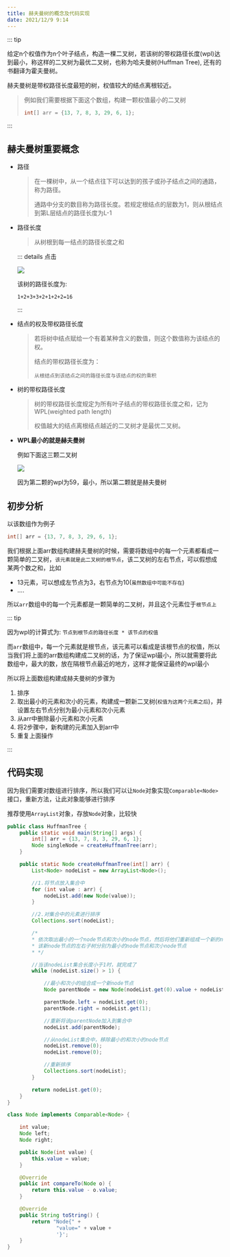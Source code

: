 ```yaml
---
title: 赫夫曼树的概念及代码实现
date: 2021/12/9 9:14
---
```




::: tip

给定n个权值作为n个叶子结点，构造一棵二叉树，若该树的带权路径长度(wpl)达到最小，称这样的二叉树为最优二叉树，也称为哈夫曼树(Huffman Tree), 还有的书翻译为霍夫曼树。

赫夫曼树是带权路径长度最短的树，权值较大的结点离根较近。

> 例如我们需要根据下面这个数组，构建一颗权值最小的二叉树
>
> ```java
> int[] arr = {13, 7, 8, 3, 29, 6, 1};
> ```

:::



## 赫夫曼树重要概念

- 路径

  > 在一棵树中，从一个结点往下可以达到的孩子或孙子结点之间的通路，称为路径。
  >
  > 通路中分支的数目称为路径长度。若规定根结点的层数为1，则从根结点到第L层结点的路径长度为L-1

- 路径长度

  > 从树根到每一结点的路径长度之和

  ::: details 点击

  ![](https://picture.xcye.xyz/image-20211209093530203.png?x-oss-process=style/pictureProcess1)

  该树的路径长度为:

  `1+2+3+3+2+1+2+2=16`

  :::

- 结点的权及带权路径长度

  > 若将树中结点赋给一个有着某种含义的数值，则这个数值称为该结点的权。
  >
  > 结点的带权路径长度为：
  >
  > `从根结点到该结点之间的路径长度与该结点的权的乘积`

- 树的带权路径长度

  > 树的带权路径长度规定为所有叶子结点的带权路径长度之和，记为WPL(weighted path length) 
  >
  > 权值越大的结点离根结点越近的二叉树才是最优二叉树。

- **WPL最小的就是赫夫曼树**

  例如下面这三颗二叉树

  ![](https://picture.xcye.xyz/image-20211209091919650.png?x-oss-process=style/pictureProcess1)

  因为第二颗的wpl为59，最小，所以第二颗就是赫夫曼树



## 初步分析

以该数组作为例子

```java
int[] arr = {13, 7, 8, 3, 29, 6, 1};
```



我们根据上面arr数组构建赫夫曼树的时候，需要将数组中的每一个元素都看成一颗简单的二叉树，`该元素就是此二叉树的根节点`，该二叉树的左右节点，可以假想成某两个数之和，比如

- 13元素，可以想成左节点为3，右节点为10(`虽然数组中可能不存在`)
- ....

所以`arr`数组中的每一个元素都是一颗简单的二叉树，并且这个元素位于`根节点上`

::: tip

因为wpl的计算式为: `节点到根节点的路径长度 * 该节点的权值`

而`arr`数组中，每一个元素就是根节点，该元素可以看成是该根节点的权值，所以当我们将上面的arr数组构建成二叉树的话，为了保证wpl最小，所以就需要将此数组中，最大的数，放在隔根节点最近的地方，这样才能保证最终的wpl最小



所以将上面数组构建成赫夫曼树的步骤为

1. 排序
2. 取出最小的元素和次小的元素，构建成一颗新二叉树(`权值为这两个元素之后`)，并设置左右节点分别为最小元素和次小元素
3. 从arr中删除最小元素和次小元素
4. 将2步骤中，新构建的元素加入到arr中
5. 重复上面操作

:::



## 代码实现

因为我们需要对数组进行排序，所以我们可以让`Node`对象实现`Comparable<Node>`接口，重新方法，让此对象能够进行排序

推荐使用`ArrayList`对象，存放`Node`对象，比较快

```java
public class HuffmanTree {
    public static void main(String[] args) {
        int[] arr = {13, 7, 8, 3, 29, 6, 1};
        Node singleNode = createHuffmanTree(arr);
    }

    public static Node createHuffmanTree(int[] arr) {
        List<Node> nodeList = new ArrayList<Node>();

        //1.将节点放入集合中
        for (int value : arr) {
            nodeList.add(new Node(value));
        }

        //2.对集合中的元素进行排序
        Collections.sort(nodeList);

        /*
        * 依次取出最小的一个node节点和次小的node节点，然后将他们重新组成一个新的node节点，
        * 该新node节点的左右子树分别为最小的node节点和次小node节点
        * */

        //当该nodeList集合长度小于1时，就完成了
        while (nodeList.size() > 1) {

            //最小和次小的组合成一个新node节点
            Node parentNode = new Node(nodeList.get(0).value + nodeList.get(1).value);

            parentNode.left = nodeList.get(0);
            parentNode.right = nodeList.get(1);

            //重新将该parentNode加入到集合中
            nodeList.add(parentNode);

            //从nodeList集合中，移除最小的和次小的node节点
            nodeList.remove(0);
            nodeList.remove(0);

            //重新排序
            Collections.sort(nodeList);
        }

        return nodeList.get(0);
    }
}

class Node implements Comparable<Node> {

    int value;
    Node left;
    Node right;

    public Node(int value) {
        this.value = value;
    }

    @Override
    public int compareTo(Node o) {
        return this.value - o.value;
    }

    @Override
    public String toString() {
        return "Node{" +
                "value=" + value +
                '}';
    }
}
```





































